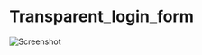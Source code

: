 # Transparent_login_form
![Screenshot](https://user-images.githubusercontent.com/53143114/116798416-7d3d3100-aaef-11eb-94df-ed830ed28e80.jpeg)
